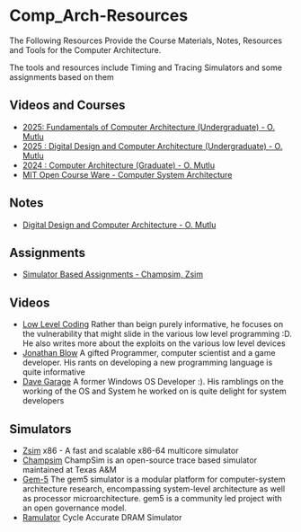# Comp_Arch-Resources

The Following Resources Provide the Course Materials, Notes, Resources and Tools for the Computer Architecture.


The tools and resources include Timing and Tracing Simulators and some assignments based on them 
## Videos and Courses

* [2025: Fundamentals of Computer Architecture (Undergraduate) - O. Mutlu](https://safari.ethz.ch/foca/spring2025/doku.php?id=start)
* [2025 : Digital Design and Computer Architecture (Undergraduate) - O. Mutlu](https://safari.ethz.ch/ddca/spring2025/doku.php)
* [2024 : Computer Architecture (Graduate) - O. Mutlu](https://safari.ethz.ch/architecture/fall2024/doku.php?id=start)
* [MIT Open Course Ware - Computer System Architecture](https://ocw.mit.edu/courses/6-823-computer-system-architecture-fall-2005/)

## Notes
* [Digital Design and Computer Architecture - O. Mutlu](https://cs.shivi.io/01-Semesters-(BSc)/Semester-2/Digital-Design-and-Computer-Architecture/)

## Assignments
* [Simulator Based Assignments - Champsim, Zsim](https://drive.google.com/drive/folders/1dJCRerxJvIcB59SllxfThLvgGVKlkktJ?usp=drive_link)

## Videos 
* [Low Level Coding](https://www.youtube.com/@LowLevelTV) 
Rather than beign purely informative, he focuses on the vulnerability that might slide in the various low level programming :D. He also writes more about the exploits on the various low level devices
* [Jonathan Blow](https://www.youtube.com/@jblow888)
A gifted Programmer, computer scientist and a game developer. His rants on developing a new programming language is quite informative 
* [Dave Garage](https://www.youtube.com/watch?v=Bwh6cVJHKSo)
A former Windows OS Developer :). His ramblings on the working of the OS and System he worked on is quite delight for system developers 

## Simulators
* [Zsim](https://github.com/s5z/zsim) 
x86 - A fast and scalable x86-64 multicore simulator 
* [Champsim](https://github.com/ChampSim/ChampSim)
  ChampSim is an open-source trace based simulator maintained at Texas A&M 
* [Gem-5](https://www.gem5.org/)
  The gem5 simulator is a modular platform for computer-system architecture research, encompassing system-level architecture as well as processor microarchitecture. gem5 is a community led project with an open governance model. 
* [Ramulator](https://github.com/CMU-SAFARI/ramulator2)
Cycle Accurate DRAM Simulator
